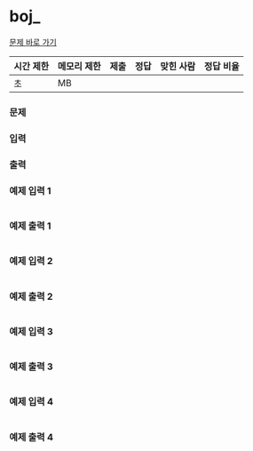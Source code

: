# boj_
<a href = "https://www.acmicpc.net/problem/"> 문제 바로 가기 </a>

|**시간 제한**|**메모리 제한**|**제출**|**정답**|**맞힌 사람**|**정답 비율**|
|-----------|-------------|------|------|----------|----------|
|  초      |  MB      |  |  |      |   |

### 문제

### 입력

### 출력

### 예제 입력 1
```
```

### 예제 출력 1
```
```

### 예제 입력 2
```
```

### 예제 출력 2
```
```

### 예제 입력 3
```
```

### 예제 출력 3
```
```

### 예제 입력 4
```
```

### 예제 출력 4
```
```